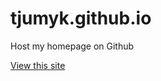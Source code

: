 tjumyk.github.io
================

Host my homepage on Github

[View this site](http://tjumyk.github.io/)

